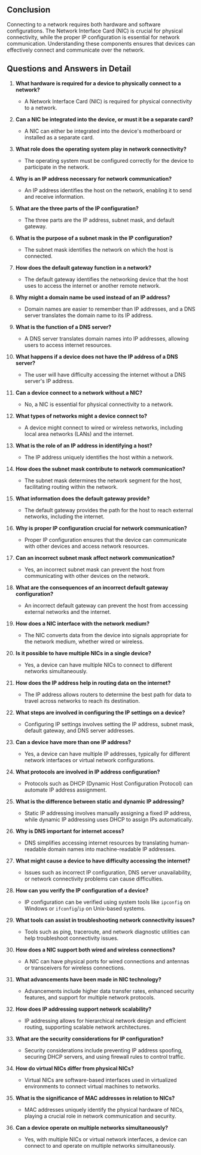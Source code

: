 ## Conclusion

Connecting to a network requires both hardware and software configurations. The Network Interface Card (NIC) is crucial for physical connectivity, while the proper IP configuration is essential for network communication. Understanding these components ensures that devices can effectively connect and communicate over the network.

## Questions and Answers in Detail

1. **What hardware is required for a device to physically connect to a network?**
   - A Network Interface Card (NIC) is required for physical connectivity to a network.

2. **Can a NIC be integrated into the device, or must it be a separate card?**
   - A NIC can either be integrated into the device's motherboard or installed as a separate card.

3. **What role does the operating system play in network connectivity?**
   - The operating system must be configured correctly for the device to participate in the network.

4. **Why is an IP address necessary for network communication?**
   - An IP address identifies the host on the network, enabling it to send and receive information.

5. **What are the three parts of the IP configuration?**
   - The three parts are the IP address, subnet mask, and default gateway.

6. **What is the purpose of a subnet mask in the IP configuration?**
   - The subnet mask identifies the network on which the host is connected.

7. **How does the default gateway function in a network?**
   - The default gateway identifies the networking device that the host uses to access the internet or another remote network.

8. **Why might a domain name be used instead of an IP address?**
   - Domain names are easier to remember than IP addresses, and a DNS server translates the domain name to its IP address.

9. **What is the function of a DNS server?**
   - A DNS server translates domain names into IP addresses, allowing users to access internet resources.

10. **What happens if a device does not have the IP address of a DNS server?**
    - The user will have difficulty accessing the internet without a DNS server's IP address.

11. **Can a device connect to a network without a NIC?**
    - No, a NIC is essential for physical connectivity to a network.

12. **What types of networks might a device connect to?**
    - A device might connect to wired or wireless networks, including local area networks (LANs) and the internet.

13. **What is the role of an IP address in identifying a host?**
    - The IP address uniquely identifies the host within a network.

14. **How does the subnet mask contribute to network communication?**
    - The subnet mask determines the network segment for the host, facilitating routing within the network.

15. **What information does the default gateway provide?**
    - The default gateway provides the path for the host to reach external networks, including the internet.

16. **Why is proper IP configuration crucial for network communication?**
    - Proper IP configuration ensures that the device can communicate with other devices and access network resources.

17. **Can an incorrect subnet mask affect network communication?**
    - Yes, an incorrect subnet mask can prevent the host from communicating with other devices on the network.

18. **What are the consequences of an incorrect default gateway configuration?**
    - An incorrect default gateway can prevent the host from accessing external networks and the internet.

19. **How does a NIC interface with the network medium?**
    - The NIC converts data from the device into signals appropriate for the network medium, whether wired or wireless.

20. **Is it possible to have multiple NICs in a single device?**
    - Yes, a device can have multiple NICs to connect to different networks simultaneously.

21. **How does the IP address help in routing data on the internet?**
    - The IP address allows routers to determine the best path for data to travel across networks to reach its destination.

22. **What steps are involved in configuring the IP settings on a device?**
    - Configuring IP settings involves setting the IP address, subnet mask, default gateway, and DNS server addresses.

23. **Can a device have more than one IP address?**
    - Yes, a device can have multiple IP addresses, typically for different network interfaces or virtual network configurations.

24. **What protocols are involved in IP address configuration?**
    - Protocols such as DHCP (Dynamic Host Configuration Protocol) can automate IP address assignment.

25. **What is the difference between static and dynamic IP addressing?**
    - Static IP addressing involves manually assigning a fixed IP address, while dynamic IP addressing uses DHCP to assign IPs automatically.

26. **Why is DNS important for internet access?**
    - DNS simplifies accessing internet resources by translating human-readable domain names into machine-readable IP addresses.

27. **What might cause a device to have difficulty accessing the internet?**
    - Issues such as incorrect IP configuration, DNS server unavailability, or network connectivity problems can cause difficulties.

28. **How can you verify the IP configuration of a device?**
    - IP configuration can be verified using system tools like `ipconfig` on Windows or `ifconfig`/`ip` on Unix-based systems.

29. **What tools can assist in troubleshooting network connectivity issues?**
    - Tools such as ping, traceroute, and network diagnostic utilities can help troubleshoot connectivity issues.

30. **How does a NIC support both wired and wireless connections?**
    - A NIC can have physical ports for wired connections and antennas or transceivers for wireless connections.

31. **What advancements have been made in NIC technology?**
    - Advancements include higher data transfer rates, enhanced security features, and support for multiple network protocols.

32. **How does IP addressing support network scalability?**
    - IP addressing allows for hierarchical network design and efficient routing, supporting scalable network architectures.

33. **What are the security considerations for IP configuration?**
    - Security considerations include preventing IP address spoofing, securing DHCP servers, and using firewall rules to control traffic.

34. **How do virtual NICs differ from physical NICs?**
    - Virtual NICs are software-based interfaces used in virtualized environments to connect virtual machines to networks.

35. **What is the significance of MAC addresses in relation to NICs?**
    - MAC addresses uniquely identify the physical hardware of NICs, playing a crucial role in network communication and security.

36. **Can a device operate on multiple networks simultaneously?**
    - Yes, with multiple NICs or virtual network interfaces, a device can connect to and operate on multiple networks simultaneously.
